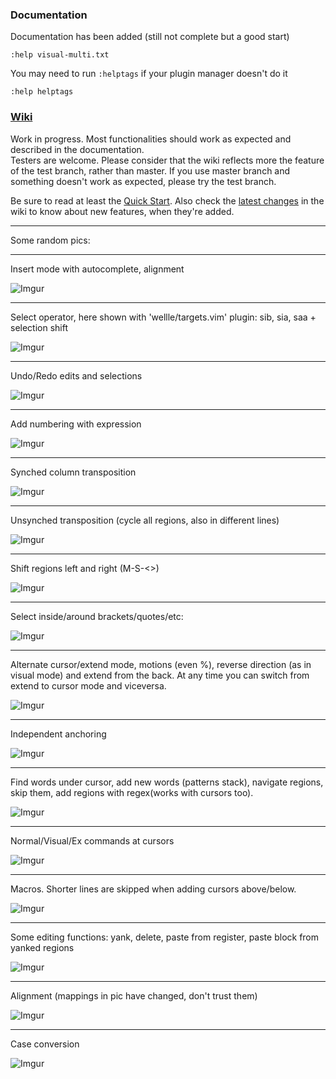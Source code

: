 ### Documentation

Documentation has been added (still not complete but a good start)

`:help visual-multi.txt`

You may need to run `:helptags` if your plugin manager doesn't do it

`:help helptags`

### [Wiki](https://github.com/mg979/vim-visual-multi/wiki)
Work in progress. Most functionalities should work as expected and described in the documentation.  
Testers are welcome. Please consider that the wiki reflects more the feature of the test branch, rather than master. If you use master branch and something doesn't work as expected, please try the test branch.

Be sure to read at least the [Quick Start](https://github.com/mg979/vim-visual-multi/wiki/Quick-start).
Also check the [latest changes](https://github.com/mg979/vim-visual-multi/wiki/Latest-changes)
in the wiki to know about new features, when they're added.

-------
Some random pics:

-------
Insert mode with autocomplete, alignment

![Imgur](https://i.imgur.com/u5pPY5W.gif)

-------
Select operator, here shown with 'wellle/targets.vim' plugin: sib, sia, saa + selection shift

![Imgur](https://i.imgur.com/yM3Fele.gif)

-------
Undo/Redo edits and selections

![Imgur](https://i.imgur.com/ZBWrTn4.gif)


-------
Add numbering with expression

![Imgur](https://i.imgur.com/K3MDnVH.gif)

-------
Synched column transposition

![Imgur](https://i.imgur.com/9JDaLBi.gif)

-------
Unsynched transposition (cycle all regions, also in different lines)

![Imgur](https://i.imgur.com/UQOCxyf.gif)

-------
Shift regions left and right (M-S-\<\>)

![Imgur](https://i.imgur.com/Q7EF8YI.gif)

-------
Select inside/around brackets/quotes/etc:

![Imgur](https://i.imgur.com/Nn9d0NS.gif)

-------
Alternate cursor/extend mode, motions (even %), reverse direction (as in visual mode) and extend from the back. At any time you can switch from extend to cursor mode and viceversa.

![Imgur](https://i.imgur.com/MWR9DqL.gif)

-------
Independent anchoring

![Imgur](https://i.imgur.com/kN3BYjU.gif)

------
Find words under cursor, add new words (patterns stack), navigate regions, skip them, add regions with regex(works with cursors too).

![Imgur](https://i.imgur.com/8MmJbD0.gif)

-------
Normal/Visual/Ex commands at cursors

![Imgur](https://i.imgur.com/5aiQscj.gif)

-------
Macros. Shorter lines are skipped when adding cursors above/below.

![Imgur](https://i.imgur.com/3IsZzF3.gif)

-------
Some editing functions: yank, delete, paste from register, paste block from yanked regions

![Imgur](https://i.imgur.com/0jRkVdp.gif)

-------
Alignment (mappings in pic have changed, don't trust them)

![Imgur](https://i.imgur.com/y4mR7Vt.gif)

----------------------------------------

Case conversion

![Imgur](https://i.imgur.com/W6EP0dy.gif)

